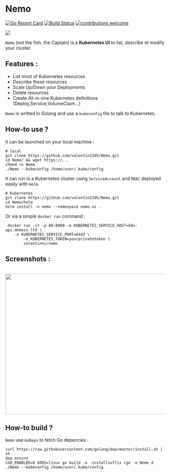 # Nemo
[![Go Report Card](https://goreportcard.com/badge/github.com/valentin2105/Nemo)](https://goreportcard.com/report/github.com/valentin2105/Nemo)
[![Build Status](https://travis-ci.org/valentin2105/Nemo.svg?branch=master)](https://travis-ci.org/valentin2105/Nemo)
[![contributions welcome](https://img.shields.io/badge/contributions-welcome-brightgreen.svg?style=flat)](https://github.com/dwyl/esta/issues)

<img src="https://i.imgur.com/AuRlZuJ.png">

`Nemo` (not the fish, the Captain) is a **Kubernetes UI** to list, describe et modify your cluster.

## Features :
- List most of Kubernetes resources
- Describe these resources
- Scale Up/Down your Deployments
- Delete resources
- Create All-in-one Kubernetes definitions (Deploy,Service,VolumeClaim...)

`Nemo` is writted in Golang and use a `kubeconfig` file to talk to Kubernetes.

## How-to use ?
It can be launched on your local machine :

```
# local
git clone https://github.com/valentin2105/Nemo.git
cd Nemo/ && wget https://...
chmod +x Nemo
./Nemo --kubeconfig /home/user/.kube/config
```
It can run in a Kubernetes cluster using `ServiceAccount` and `RBAC` deployed easily with `Helm`.

```
# Kubernetes
git clone https://github.com/valentin2105/Nemo.git
cd Nemo/helm
helm install -n nemo --namespace nemo-ui .
```
Or via a simple `docker run` command :

```
 docker run -it -p 80:8080 -e KUBERNETES_SERVICE_HOST=k8s-api.domain.ltd \
    -e KUBERNETES_SERVICE_PORT=6443 \
		-e KUBERNETES_TOKEN=yourprivatetoken \
		valentinnc/nemo
```

## Screenshots :

<br>
<img src="https://i.imgur.com/Xc5y7Im.png" width="646" height="440">

## How-to build ?
`Nemo` use `GoDeps` to fetch Go depencies :

```
curl https://raw.githubusercontent.com/golang/dep/master/install.sh | sh
dep ensure
CGO_ENABLED=0 GOOS=linux go build -a -installsuffix cgo -o Nemo d
./Nemo --kubeconfig /home/user/.kube/config
```
